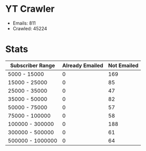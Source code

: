 # YT Crawler
- Emails: 811
- Crawled: 45224

# Stats
| Subscriber Range  | Already Emailed | Not Emailed |
|-------|-------|-------|
| 5000 - 15000 | 0 | 169 |
| 15000 - 25000 | 0 | 85 |
| 25000 - 35000 | 0 | 47 |
| 35000 - 50000 | 0 | 82 |
| 50000 - 75000 | 0 | 57 |
| 75000 - 100000 | 0 | 58 |
| 100000 - 300000 | 0 | 188 |
| 300000 - 500000 | 0 | 61 |
| 500000 - 1000000 | 0 | 64 |
